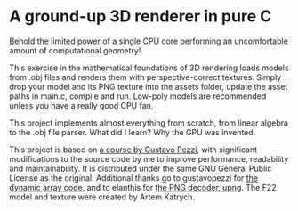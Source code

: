 # A ground-up 3D renderer in pure C

Behold the limited power of a single CPU core performing an uncomfortable amount of
computational geometry!

This exercise in the mathematical foundations of 3D rendering loads models from .obj files and
renders them with perspective-correct textures. Simply drop your model and its PNG texture into the
assets folder, update the asset paths in main.c, compile and run. Low-poly models are recommended
unless you have a really good CPU fan.

This project implements almost everything from scratch, from linear algebra to the .obj file parser.
What did I learn? Why the GPU was invented.

This project is based on [a course by Gustavo
Pezzi](https://pikuma.com/courses/learn-3d-computer-graphics-programming), with significant
modifications to the source code by me to improve performance, readability and maintainability. It
is distributed under the same GNU General Public License as the original. Additional thanks go to
gustavopezzi for [the dynamic array code](https://github.com/gustavopezzi/dynamicarray), and to
elanthis for [the PNG decoder, upng](https://github.com/elanthis/upng). The F22 model and texture
were created by Artem Katrych.